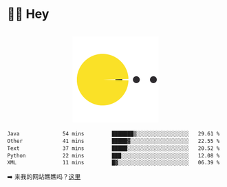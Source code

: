 
# 👋🏻 Hey
<div align="center">
	<br>
	<img src="https://raw.githubusercontent.com/Aniket965/Aniket965/master/pacman.svg?sanitize=true" width="200" height="200">
	<br>
</div>

<!--START_SECTION:waka-->

```txt
Java              54 mins         ███████▒░░░░░░░░░░░░░░░░░   29.61 %
Other             41 mins         █████▓░░░░░░░░░░░░░░░░░░░   22.55 %
Text              37 mins         █████░░░░░░░░░░░░░░░░░░░░   20.52 %
Python            22 mins         ███░░░░░░░░░░░░░░░░░░░░░░   12.08 %
XML               11 mins         █▓░░░░░░░░░░░░░░░░░░░░░░░   06.39 %
```

<!--END_SECTION:waka-->

 ➡️  来我的网站瞧瞧吗？[这里](https://www.shaolongfei.com)
